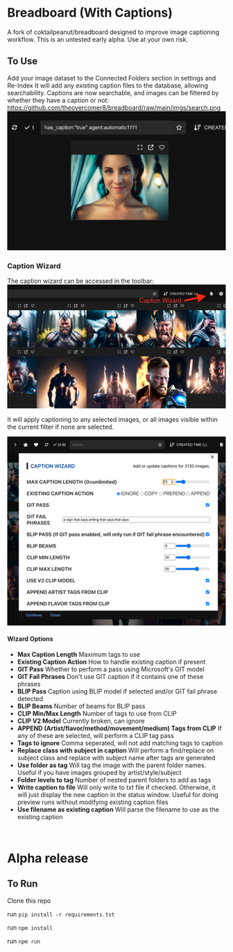 # Breadboard (With Captions)

A fork of coktailpeanut/breadboard designed to improve image captioning workflow.
This is an untested early alpha. Use at your own risk.

## To Use
Add your image dataset to the Connected Folders section in settings and Re-Index
It will add any existing caption files to the database, allowing searchability.
Captions are now searchable, and images can be filtered by whether they have a caption or not:
https://github.com/theovercomer8/breadboard/raw/main/imgs/search.png
![imgs/search.png](imgs/search.png)

### Caption Wizard
The caption wizard can be accessed in the toolbar:
![imgs/wizard-arrow.png](imgs/wizard-arrow.png)

It will apply captioning to any selected images, or all images visible within the current filter if none are selected.

![imgs/wizard.png](imgs/wizard.png)


#### Wizard Options
- **Max Caption Length** Maximum tags to use
- **Existing Caption Action** How to handle existing caption if present
- **GIT Pass** Whether to perform a pass using Microsoft's GIT model
- **GIT Fail Phrases** Don't use GIT caption if it contains one of these phrases
- **BLIP Pass** Caption using BLIP model if selected and/or GIT fail phrase detected
- **BLIP Beams** Number of beams for BLIP pass
- **CLIP Min/Max Length** Number of tags to use from CLIP
- **CLIP V2 Model** Currently broken, can ignore
- **APPEND (Artist/flavor/method/movement/medium) Tags from CLIP** If any of these are selected, will perform a CLIP tag pass
- **Tags to ignore** Comma seperated, will not add matching tags to caption
- **Replace class with subject in caption** Will perform a find/replace on subject class and replace with subject name after tags are generated
- **Use folder as tag** Will tag the image with the parent folder names. Useful if you have images grouped by artist/style/subject
- **Folder levels to tag** Number of nested parent folders to add as tags
- **Write caption to file** Will only write to txt file if checked. Otherwise, it will just display the new caption in the status window. Useful for doing preview runs without modifying existing caption files
- **Use filename as existing caption** Will parse the filename to use as the existing caption

<br>

# Alpha release
## To Run
Clone this repo

run `pip install -r requirements.txt`

run `npm install`

run `npm run`
